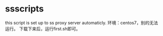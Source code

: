 # ssscripts
this script is set up to ss proxy server automaticly.
环境：centos7，别的无法运行。
下载下来后，运行first.sh即可。
